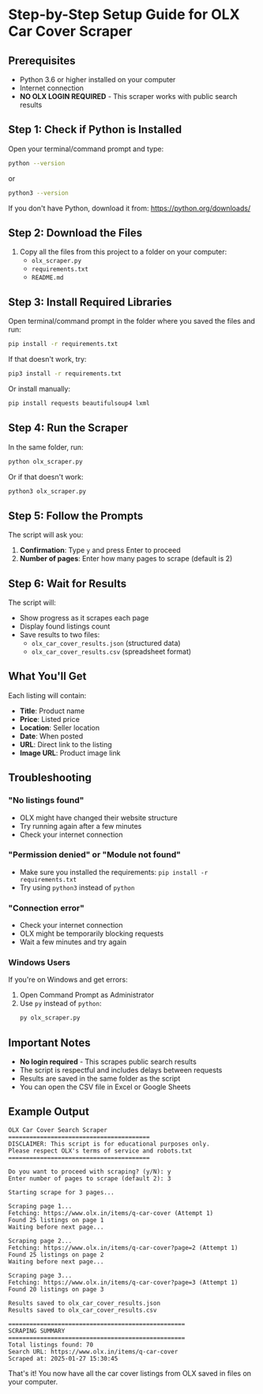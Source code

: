 # Step-by-Step Setup Guide for OLX Car Cover Scraper

## Prerequisites
- Python 3.6 or higher installed on your computer
- Internet connection
- **NO OLX LOGIN REQUIRED** - This scraper works with public search results

## Step 1: Check if Python is Installed
Open your terminal/command prompt and type:
```bash
python --version
```
or
```bash
python3 --version
```

If you don't have Python, download it from: https://python.org/downloads/

## Step 2: Download the Files
1. Copy all the files from this project to a folder on your computer:
   - `olx_scraper.py`
   - `requirements.txt`
   - `README.md`

## Step 3: Install Required Libraries
Open terminal/command prompt in the folder where you saved the files and run:

```bash
pip install -r requirements.txt
```

If that doesn't work, try:
```bash
pip3 install -r requirements.txt
```

Or install manually:
```bash
pip install requests beautifulsoup4 lxml
```

## Step 4: Run the Scraper
In the same folder, run:
```bash
python olx_scraper.py
```

Or if that doesn't work:
```bash
python3 olx_scraper.py
```

## Step 5: Follow the Prompts
The script will ask you:
1. **Confirmation**: Type `y` and press Enter to proceed
2. **Number of pages**: Enter how many pages to scrape (default is 2)

## Step 6: Wait for Results
The script will:
- Show progress as it scrapes each page
- Display found listings count
- Save results to two files:
  - `olx_car_cover_results.json` (structured data)
  - `olx_car_cover_results.csv` (spreadsheet format)

## What You'll Get
Each listing will contain:
- **Title**: Product name
- **Price**: Listed price
- **Location**: Seller location
- **Date**: When posted
- **URL**: Direct link to the listing
- **Image URL**: Product image link

## Troubleshooting

### "No listings found"
- OLX might have changed their website structure
- Try running again after a few minutes
- Check your internet connection

### "Permission denied" or "Module not found"
- Make sure you installed the requirements: `pip install -r requirements.txt`
- Try using `python3` instead of `python`

### "Connection error"
- Check your internet connection
- OLX might be temporarily blocking requests
- Wait a few minutes and try again

### Windows Users
If you're on Windows and get errors:
1. Open Command Prompt as Administrator
2. Use `py` instead of `python`:
   ```bash
   py olx_scraper.py
   ```

## Important Notes
- **No login required** - This scrapes public search results
- The script is respectful and includes delays between requests
- Results are saved in the same folder as the script
- You can open the CSV file in Excel or Google Sheets

## Example Output
```
OLX Car Cover Search Scraper
========================================
DISCLAIMER: This script is for educational purposes only.
Please respect OLX's terms of service and robots.txt
========================================

Do you want to proceed with scraping? (y/N): y
Enter number of pages to scrape (default 2): 3

Starting scrape for 3 pages...

Scraping page 1...
Fetching: https://www.olx.in/items/q-car-cover (Attempt 1)
Found 25 listings on page 1
Waiting before next page...

Scraping page 2...
Fetching: https://www.olx.in/items/q-car-cover?page=2 (Attempt 1)
Found 25 listings on page 2
Waiting before next page...

Scraping page 3...
Fetching: https://www.olx.in/items/q-car-cover?page=3 (Attempt 1)
Found 20 listings on page 3

Results saved to olx_car_cover_results.json
Results saved to olx_car_cover_results.csv

==================================================
SCRAPING SUMMARY
==================================================
Total listings found: 70
Search URL: https://www.olx.in/items/q-car-cover
Scraped at: 2025-01-27 15:30:45
```

That's it! You now have all the car cover listings from OLX saved in files on your computer.
